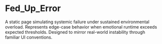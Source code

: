 # Fed_Up_Error
A static page simulating systemic failure under sustained environmental overload. Represents edge-case behavior when emotional runtime exceeds expected thresholds. Designed to mirror real-world instability through familiar UI conventions.

